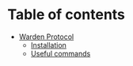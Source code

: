 # Table of contents

* [Warden Protocol](README.md)
  * [Installation](warden-protocol/installation.md)
  * [Useful commands](warden-protocol/useful-commands.md)
